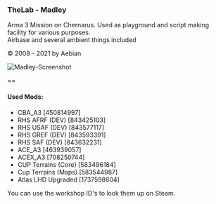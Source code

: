 ### TheLab - Madley
Arma 3 Mission on Chernarus. Used as playground and script making facility for various purposes. <br>
Airbase and several ambient things included


© 2008 - 2021 by Aebian




![Madley-Screenshot](itsAebian/_unsorted/Madley.png)




==
#### Used Mods: 
- CBA_A3 [450814997]
- RHS AFRF (DEV) [843425103]
- RHS USAF (DEV) [843577117]
- RHS GREF (DEV) [843593391]
- RHS SAF (DEV) [843632231]
- ACE_A3 [463939057]
- ACEX_A3 [708250744]
- CUP Terrains (Core) [583496184]
- Cup Terrains (Maps) [583544987]
- Atlas LHD Upgraded [1737598604]

You can use the workshop ID's to look them up on Steam.